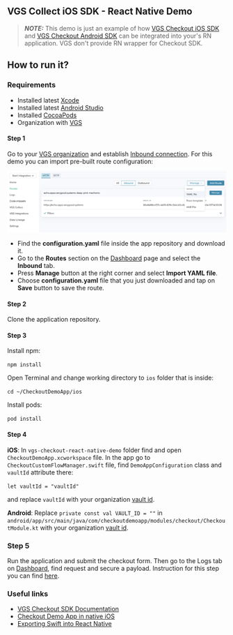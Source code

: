 ## VGS Collect iOS SDK - React Native Demo

> **_NOTE:_** This demo is just an example of how [VGS Checkout iOS SDK](https://github.com/verygoodsecurity/vgs-checkout-ios) and [VGS Checkout Android SDK](https://github.com/verygoodsecurity/vgs-checkout-android) can be integrated into your's RN application. VGS don't provide RN wrapper for Checkout SDK.

## How to run it?

### Requirements

- Installed latest <a href="https://apps.apple.com/us/app/xcode/id497799835?mt=12" target="_blank">Xcode</a>
- Installed latest <a href="https://developer.android.com/studio" target="_blank">Android Studio</a>
- Installed <a href="https://guides.cocoapods.org/using/getting-started.html#installation" target="_blank">CocoaPods</a>
- Organization with <a href="https://www.verygoodsecurity.com/">VGS</a>

#### Step 1

Go to your <a href="https://dashboard.verygoodsecurity.com/" target="_blank">VGS organization</a> and establish <a href="https://www.verygoodsecurity.com/docs/getting-started/quick-integration#securing-inbound-connection" target="_blank">Inbound connection</a>. For this demo you can import pre-built route configuration:

<p align="center">
<img src="images/dashboard_routs.png" width="600">
</p>

- Find the **configuration.yaml** file inside the app repository and download it.
- Go to the **Routes** section on the <a href="https://dashboard.verygoodsecurity.com/" target="_blank">Dashboard</a> page and select the **Inbound** tab.
- Press **Manage** button at the right corner and select **Import YAML file**.
- Choose **configuration.yaml** file that you just downloaded and tap on **Save** button to save the route.

#### Step 2

Clone the application repository.

#### Step 3

Install npm:

`npm install`

Open Terminal and change working directory to `ios` folder that is inside:

`cd ~/CheckoutDemoApp/ios`

Install pods:

`pod install`

#### Step 4

**iOS**: In `vgs-checkout-react-native-demo` folder find and open `CheckoutDemoApp.xcworkspace` file.
In the app go to `CheckoutCustomFlowManager.swift` file, find `DemoAppConfiguration` class and `vaultId` attribute there:

`let vaultId = "vaultId"`

and replace `vaultId` with your organization
<a href="https://www.verygoodsecurity.com/docs/terminology/nomenclature#vault" target="_blank">vault id</a>.

**Android**: Replace `private const val VAULT_ID = ""` in `android/app/src/main/java/com/checkoutdemoapp/modules/checkout/CheckoutModule.kt`  with your organization
<a href="https://www.verygoodsecurity.com/docs/terminology/nomenclature#vault" target="_blank">vault id</a>.

### Step 5

Run the application and submit the checkout form.
Then go to the Logs tab on <a href="http://dashboard.verygoodsecurity.com" target="_blank">Dashboard</a>, find request and secure a payload.
Instruction for this step you can find <a href="https://www.verygoodsecurity.com/docs/getting-started/quick-integration#securing-inbound-connection" target="_blank">here</a>.

### Useful links

- <a href="https://www.verygoodsecurity.com/docs/payment-optimization/checkout/ios-sdk/send-data-to-your-server-ios" target="_blank">VGS Checkout SDK Documentation</a>
- <a href="https://github.com/verygoodsecurity/vgs-checkout-ios/tree/main/VGSCheckoutDemoApp" target="_blank">Checkout Demo App in native iOS</a>
- <a href="https://facebook.github.io/react-native/docs/native-modules-ios#exporting-swift" target="_blank">Exporting Swift into React Native</a>
